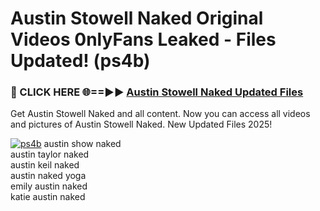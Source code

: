 # Austin Stowell Naked Original Videos 0nlyFans Leaked - Files Updated! (ps4b)

<h3>🔴 CLICK HERE 🌐==►► <a href="https://tinyurl.com/up5wt9bj" rel="nofollow">Austin Stowell Naked Updated Files</a></h3>

Get Austin Stowell Naked and all content. Now you can access all videos and pictures of Austin Stowell Naked. New Updated Files 2025!

[![ps4b](https://i.imgur.com/ABiUzMV.gif)](https://tinyurl.com/up5wt9bj)
austin show naked<br>
austin taylor naked<br>
austin keil naked<br>
austin naked yoga<br>
emily austin naked<br>
katie austin naked